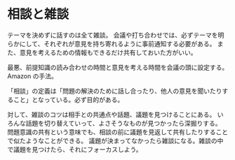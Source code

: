 # 相談と雑談

テーマを決めずに話すのは全て雑談。
会議や打ち合わせでは、必ずテーマを明らかにして、それぞれが意見を持ち寄れるように事前通知する必要がある。
また、意見を考えるための情報もできるだけ共有しておいた方がいい。

最悪、前提知識の読み合わせの時間と意見を考える時間を会議の頭に設定する。Amazon の手法。

「相談」の定義は「問題の解決のために話し合ったり、他人の意見を聞いたりすること」となっている。必ず目的がある。

対して、雑談のコツは相手との共通点や話題、議題を見つけることにある。
いろんな話題を切り替えていって、よさそうなものが見つかったら深掘りする。
問題意識の共有という意味でも、相談の前に議題を見返して共有したりすることで似たようなことができる。
議題が決まってなかったら雑談になる。雑談の中で議題を見つけたら、それにフォーカスしよう。
